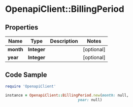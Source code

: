 # OpenapiClient::BillingPeriod

## Properties

Name | Type | Description | Notes
------------ | ------------- | ------------- | -------------
**month** | **Integer** |  | [optional] 
**year** | **Integer** |  | [optional] 

## Code Sample

```ruby
require 'OpenapiClient'

instance = OpenapiClient::BillingPeriod.new(month: null,
                                 year: null)
```


